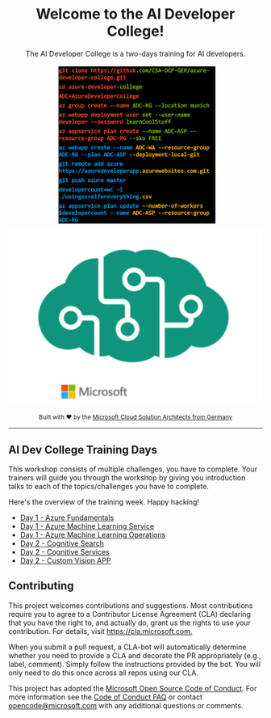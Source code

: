 <div align="center">
  <h1>Welcome to the AI Developer College!</h1>
  <p>The AI Developer College is a two-days training for AI developers.</p>
  
![ADC](./images/ADC_Back.png) <br> ![AI DEV](./images/aidevcollegesmall2.png)

  <p>
    <sub>Built with ❤︎ by the
      <a href="https://github.com/CSA-OCP-GER">Microsoft Cloud Solution Architects from Germany</a>
    </sub>
  </p>

</div>

<hr>

## AI Dev College Training Days

This workshop consists of multiple challenges, you have to complete. Your trainers will guide you through the workshop by giving you introduction talks to each of the topics/challenges you have to complete.  

Here's the overview of the training week. Happy hacking!
  
- [Day 1 - Azure Fundamentals](day1/AzureFundamentals/README.md)
- [Day 1 - Azure Machine Learning Service](day1/AzureMachineLearningService/README.md)
- [Day 1 - Azure Machine Learning Operations](day1/MLOps/MLOps.md)
- [Day 2 - Cognitive Search](day2/CognitiveSearch/CognitiveSearch.md)
- [Day 2 - Cognitive Services](day2/CognitiveServices/Challenge/CognitiveServices.md)
- [Day 2 - Custom Vision APP](day2/CustomVisionApp/README.md)

## Contributing ##

This project welcomes contributions and suggestions.  Most contributions require you to agree to a
Contributor License Agreement (CLA) declaring that you have the right to, and actually do, grant us
the rights to use your contribution. For details, visit <https://cla.microsoft.com.>

When you submit a pull request, a CLA-bot will automatically determine whether you need to provide
a CLA and decorate the PR appropriately (e.g., label, comment). Simply follow the instructions
provided by the bot. You will only need to do this once across all repos using our CLA.

This project has adopted the [Microsoft Open Source Code of Conduct](https://opensource.microsoft.com/codeofconduct/).
For more information see the [Code of Conduct FAQ](https://opensource.microsoft.com/codeofconduct/faq/) or
contact [opencode@microsoft.com](mailto:opencode@microsoft.com) with any additional questions or comments.